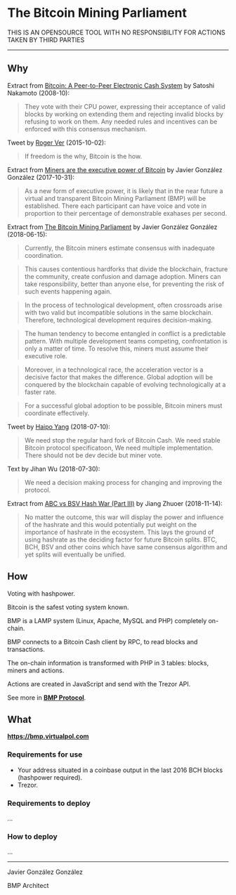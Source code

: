# The Bitcoin Mining Parliament

THIS IS AN OPENSOURCE TOOL WITH NO RESPONSIBILITY FOR ACTIONS TAKEN BY THIRD PARTIES

------

## Why

Extract from [Bitcoin: A Peer-to-Peer Electronic Cash System](https://www.bitcoin.com/bitcoin.pdf) by Satoshi Nakamoto (2008-10):

> They vote with their CPU power, expressing their acceptance of
valid blocks by working on extending them and rejecting invalid blocks by refusing to work on
them. Any needed rules and incentives can be enforced with this consensus mechanism.

Tweet by [Roger Ver](https://twitter.com/rogerkver/status/649991677721972736) (2015-10-02):

> If freedom is the why,  Bitcoin is the how.

Extract from [Miners are the executive power of Bitcoin](https://virtualpol.com/Miners_are_the_executive_power_of_Bitcoin_EN.pdf) by Javier González González (2017-10-31):

> As a new form of executive power, it is likely that in the near future a virtual and transparent
Bitcoin Mining Parliament (BMP) will be established. There each participant can have voice
and vote in proportion to their percentage of demonstrable exahases per second.

Extract from [The Bitcoin Mining Parliament](https://virtualpol.com/BMP_EN.pdf) by Javier González González (2018-06-15):

> Currently, the Bitcoin miners estimate consensus with inadequate coordination.

> This causes contentious hardforks that divide the blockchain, fracture the community, create
confusion and damage adoption. Miners can take responsibility, better than anyone else, for
preventing the risk of such events happening again.

> In the process of technological development, often crossroads arise with two valid but
incompatible solutions in the same blockchain. Therefore, technological development
requires decision-making.

> The human tendency to become entangled in conflict is a predictable pattern. With multiple
development teams competing, confrontation is only a matter of time. To resolve this, miners
must assume their executive role.

> Moreover, in a technological race, the acceleration vector is a decisive factor that makes the
difference. Global adoption will be conquered by the blockchain capable of evolving
technologically at a faster rate.

> For a successful global adoption to be possible, Bitcoin miners must coordinate effectively.

Tweet by [Haipo Yang](https://twitter.com/yhaiyang/status/1027914585607626752) (2018-07-10):

> We need stop the regular hard fork of Bitcoin Cash. We need stable Bitcoin protocol specificatoon, We need multiple implementation. There should not be dev decide but miner vote.

Text by Jihan Wu (2018-07-30):

> We need a decision making process for changing and improving the protocol.

Extract from [ABC vs BSV Hash War (Part III)](https://medium.com/@jiangzhuoer/abc-vs-bsv-hash-war-part-iii-the-war-of-the-hash-power-45fef8010467) by Jiang Zhuoer (2018-11-14):

> No matter the outcome, this war will display the power and influence of the hashrate and this would potentially put weight on the importance of hashrate in the ecosystem. This lays the ground of using hashrate as the deciding factor for future Bitcoin splits. BTC, BCH, BSV and other coins which have same consensus algorithm and yet splits will eventually be unified.


## How

Voting with hashpower.

Bitcoin is the safest voting system known.

BMP is a LAMP system (Linux, Apache, MySQL and PHP) completely on-chain.

BMP connects to a Bitcoin Cash client by RPC, to read blocks and transactions. 

The on-chain information is transformed with PHP in 3 tables: blocks, miners and actions.

Actions are created in JavaScript and send with the Trezor API.

See more in [**BMP Protocol**](https://bmp.virtualpol.com/protocol).

## What

**https://bmp.virtualpol.com**

### Requirements for use

* Your address situated in a coinbase output in the last 2016 BCH blocks (hashpower required).
* Trezor.

### Requirements to deploy

...

### How to deploy

...

---------

Javier González González

BMP Architect
